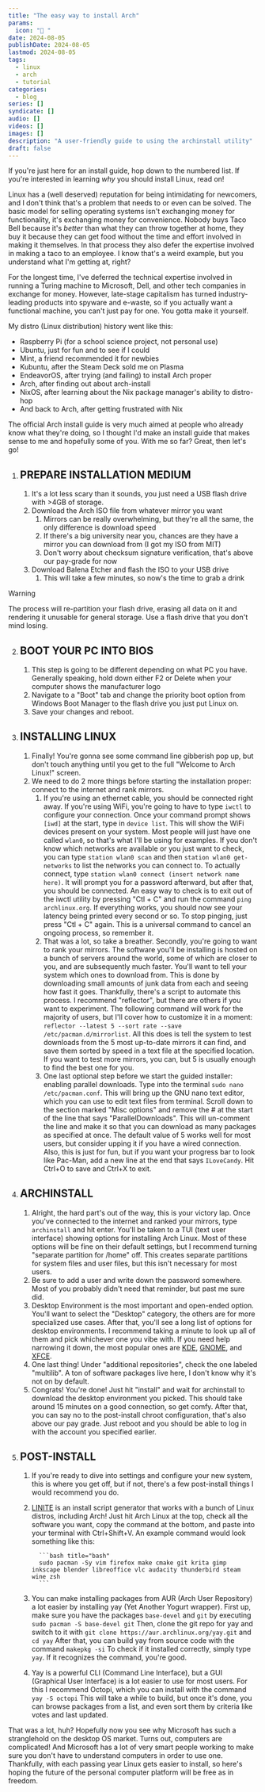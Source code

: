 ```yaml
---
title: "The easy way to install Arch"
params:
  icon: " "
date: 2024-08-05
publishDate: 2024-08-05
lastmod: 2024-08-05
tags:
  - linux
  - arch
  - tutorial
categories:
  - blog
series: []
syndicate: []
audio: []
videos: []
images: []
description: "A user-friendly guide to using the archinstall utility"
draft: false
---
```


<!--markdownlint-disable MD029 MD030 MD013-->

If you're just here for an install guide, hop down to the numbered list. If
you're interested in learning _why_ you should install Linux, read on!

Linux has a (well deserved) reputation for being intimidating for newcomers, and
I don't think that's a problem that needs to or even can be solved. The basic
model for selling operating systems isn't exchanging money for functionality,
it's exchanging money for convenience. Nobody buys Taco Bell because it's
_better_ than what they can throw together at home, they buy it because they can
get food without the time and effort involved in making it themselves. In that
process they also defer the expertise involved in making a taco to an employee.
I know that's a weird example, but you understand what I'm getting at, right?

For the longest time, I've deferred the technical expertise involved in running
a Turing machine to Microsoft, Dell, and other tech companies in exchange for
money. However, late-stage capitalism has turned industry-leading products into
spyware and e-waste, so if you actually want a functional machine, you can't
just pay for one. You gotta make it yourself.

My distro (Linux distribution) history went like this:

- Raspberry Pi (for a school science project, not personal use)
- Ubuntu, just for fun and to see if I could
- Mint, a friend recommended it for newbies
- Kubuntu, after the Steam Deck sold me on Plasma
- EndeavorOS, after trying (and failing) to install Arch proper
- Arch, after finding out about arch-install
- NixOS, after learning about the Nix package manager's ability to distro-hop
- And back to Arch, after getting frustrated with Nix

The official Arch install guide is very much aimed at people who already know
what they're doing, so I thought I'd make an install guide that makes sense to
me and hopefully some of you. With me so far? Great, then let's go!

1. ## PREPARE INSTALLATION MEDIUM

   1. It's a lot less scary than it sounds, you just need a USB flash drive with
      \>4GB of storage.
   2. Download the Arch ISO file from whatever mirror you want
      1. Mirrors can be really overwhelming, but they're all the same, the only
         difference is download speed
      2. If there's a big university near you, chances are they have a mirror
         you can download from (I got my ISO from MIT)
      3. Don't worry about checksum signature verification, that's above our
         pay-grade for now
   3. Download Balena Etcher and flash the ISO to your USB drive
      1. This will take a few minutes, so now's the time to grab a drink

> [!warning]
>
> The process will re-partition your flash drive, erasing all data on it and
> rendering it unusable for general storage. Use a flash drive that you don't
> mind losing.

2.  ## BOOT YOUR PC INTO BIOS

    1. This step is going to be different depending on what PC you have.
       Generally speaking, hold down either F2 or Delete when your computer
       shows the manufacturer logo
    2. Navigate to a "Boot" tab and change the priority boot option from Windows
       Boot Manager to the flash drive you just put Linux on.
    3. Save your changes and reboot.

3.  ## INSTALLING LINUX

    1. Finally! You're gonna see some command line gibberish pop up, but don't
       touch anything until you get to the full "Welcome to Arch Linux!" screen.
    2. We need to do 2 more things before starting the installation proper:
       connect to the internet and rank mirrors.
       1. If you're using an ethernet cable, you should be connected right away.
          If you're using WiFi, you're going to have to type `iwctl` to
          configure your connection. Once your command prompt shows `[iwd]` at
          the start, type in `device list`. This will show the WiFi devices
          present on your system. Most people will just have one called `wlan0`,
          so that's what I'll be using for examples. If you don't know which
          networks are available or you just want to check, you can type
          `station wlan0 scan` and then `station wlan0 get-networks` to list the
          networks you can connect to. To actually connect, type
          `station wlan0 connect (insert network name here)`. It will prompt you
          for a password afterward, but after that, you should be connected. An
          easy way to check is to exit out of the iwctl utility by pressing
          "Ctl + C" and run the command `ping archlinux.org`. If everything
          works, you should now see your latency being printed every second or
          so. To stop pinging, just press "Ctl + C" again. This is a universal
          command to cancel an ongoing process, so remember it.
       2. That was a lot, so take a breather. Secondly, you're going to want to
          rank your mirrors. The software you'll be installing is hosted on a
          bunch of servers around the world, some of which are closer to you,
          and are subsequently much faster. You'll want to tell your system
          which ones to download from. This is done by downloading small amounts
          of junk data from each and seeing how fast it goes. Thankfully,
          there's a script to automate this process. I recommend "reflector",
          but there are others if you want to experiment. The following command
          will work for the majority of users, but I'll cover how to customize
          it in a moment:
          `reflector --latest 5 --sort rate --save /etc/pacman.d/mirrorlist`.
          All this does is tell the system to test downloads from the 5 most
          up-to-date mirrors it can find, and save them sorted by speed in a
          text file at the specified location. If you want to test more mirrors,
          you can, but 5 is usually enough to find the best one for you.
       3. One last optional step before we start the guided installer: enabling
          parallel downloads. Type into the terminal
          `sudo nano /etc/pacman.conf`. This will bring up the GNU nano text
          editor, which you can use to edit text files from terminal. Scroll
          down to the section marked "Misc options" and remove the # at the
          start of the line that says "ParallelDownloads". This will un-comment
          the line and make it so that you can download as many packages as
          specified at once. The default value of 5 works well for most users,
          but consider upping it if you have a wired connection. Also, this is
          just for fun, but if you want your progress bar to look like Pac-Man,
          add a new line at the end that says `ILoveCandy`. Hit Ctrl+O to save
          and Ctrl+X to exit.

4.  ## ARCHINSTALL

    1. Alright, the hard part's out of the way, this is your victory lap. Once
       you've connected to the internet and ranked your mirrors, type
       `archinstall` and hit enter. You'll be taken to a TUI (text user
       interface) showing options for installing Arch Linux. Most of these
       options will be fine on their default settings, but I recommend turning
       "separate partition for /home" off. This creates separate partitions for
       system files and user files, but this isn't necessary for most users.
    2. Be sure to add a user and write down the password somewhere. Most of you
       probably didn't need that reminder, but past me sure did.
    3. Desktop Environment is the most important and open-ended option. You'll
       want to select the "Desktop" category, the others are for more
       specialized use cases. After that, you'll see a long list of options for
       desktop environments. I recommend taking a minute to look up all of them
       and pick whichever one you vibe with. If you need help narrowing it down,
       the most popular ones are [KDE](https://kde.org/),
       [GNOME](https://www.gnome.org/), and [XFCE](https://xfce.org/).
    4. One last thing! Under "additional repositories", check the one labeled
       "multilib". A ton of software packages live here, I don't know why it's
       not on by default.
    5. Congrats! You're done! Just hit "install" and wait for archinstall to
       download the desktop environment you picked. This should take around 15
       minutes on a good connection, so get comfy. After that, you can say no to
       the post-install chroot configuration, that's also above our pay grade.
       Just reboot and you should be able to log in with the account you
       specified earlier.

5.  ## POST-INSTALL

    1.  If you're ready to dive into settings and configure your new system,
        this is where you get off, but if not, there's a few post-install things
        I would recommend you do.
    2.  [LINITE](https://jplsek.github.io/Linite/) is an install script
        generator that works with a bunch of Linux distros, including Arch! Just
        hit Arch Linux at the top, check all the software you want, copy the
        command at the bottom, and paste into your terminal with Ctrl+Shift+V.
        An example command would look something like this:
        <!-- markdownlint-disable-next-line -->

              ```bash title="bash"
              sudo pacman -Sy vim firefox make cmake git krita gimp inkscape blender libreoffice vlc audacity thunderbird steam wine zsh
              ```

    3.  You can make installing packages from AUR (Arch User Repository) a lot
        easier by installing yay (Yet Another Yogurt wrapper). First up, make
        sure you have the packages `base-devel` and `git` by executing
        `sudo pacman -S base-devel git` Then, clone the git repo for yay and
        switch to it with `git clone https://aur.archlinux.org/yay.git` and
        `cd yay` After that, you can build yay from source code with the command
        `makepkg -si` To check if it installed correctly, simply type `yay`. If
        it recognizes the command, you're good.
    4.  Yay is a powerful CLI (Command Line Interface), but a GUI (Graphical
        User Interface) is a lot easier to use for most users. For this I
        recommend Octopi, which you can install with the command `yay -S octopi`
        This will take a while to build, but once it's done, you can browse
        packages from a list, and even sort them by criteria like votes and last
        updated.

That was a lot, huh? Hopefully now you see why Microsoft has such a stranglehold
on the desktop OS market. Turns out, computers are complicated! And Microsoft
has a lot of very smart people working to make sure you don't have to understand
computers in order to use one. Thankfully, with each passing year Linux gets
easier to install, so here's hoping the future of the personal computer platform
will be free as in freedom.

